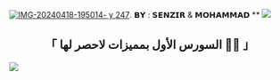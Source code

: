 <a href="https://ibb.co/2YyDnqj"><img src="https://i.ibb.co/2YyDnqj/IMG-20240418-195014-247.jpg" alt="IMG-20240418-195014- y  247" border="0"></a>.                   𝗕𝗬 : 𝗦𝗘𝗡𝗭𝗜𝗥 & 𝗠𝗢𝗛𝗔𝗠𝗠𝗔𝗗 **
<a href="https://www.youtube.com/watch?v=dQw4w9WgXcQ"><img src="https://user-images.githubusercontent.com/73097560/115834477-dbab4500-a447-11eb-908a-139a6edaec5c.gif"></a>

<h2 align="center">
   「 السورس الأول بمميزات لاحصر لها 🤸‍♂️ 」
</h2>

<a href="https://www.youtube.com/watch?v=dQw4w9WgXcQ"><img src="https://user-images.githubusercontent.com/73097560/115834477-dbab4500-a447-11eb-908a-139a6edaec5c.gif"></a>
